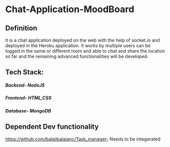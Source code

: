 # Chat-Application-MoodBoard

## Definition
It is a chat application deployed on the web with the help of socket.io and deployed in the Heroku application. It works by multiple users can be logged in the same or different 
room and able to chat and share the location so far and the remaining advanced functionalities will be developed.

## Tech Stack:
##### Backend- NodeJS
##### Frontend- HTML,CSS
##### Database- MongoDB

## Dependent Dev functionality
https://github.com/balajibalajanc/Task_manager-  Needs to be integerated
